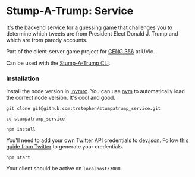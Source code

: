 Stump-A-Trump: Service
=====
It's the backend service for a guessing game that challenges you to determine which tweets are from President Elect Donald J. Trump and which are from parody accounts.

Part of the client-server game project for [CENG 356](http://www.ece.uvic.ca/~ceng356/) at UVic.

Can be used with the [Stump-A-Trump CLI](https://github.com/trstephen/stumpatrump_cli).

### Installation
Install the node version in [.nvmrc](.nvmrc). You can use [nvm](https://github.com/creationix/nvm) to automatically load the correct node version. It's cool and good.

```shell
git clone git@github.com:trstephen/stumpatrump_service.git

cd stumpatrump_service

npm install
```

You'll need to add your own Twitter API credentials to [dev.json](./config/dev.json). Follow [this guide from Twitter](https://dev.twitter.com/oauth/overview/application-owner-access-tokens) to generate your credentials.

```shell
npm start
```

Your client should be active on `localhost:3000`.
